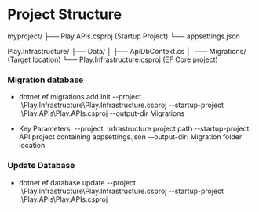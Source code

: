# Project Structure

myproject/
├── Play.APIs.csproj (Startup Project)
└── appsettings.json

Play.Infrastructure/
├── Data/
│ ├── ApiDbContext.cs
│ └── Migrations/ (Target location)
└── Play.Infrastructure.csproj (EF Core project)

### Migration database

- dotnet ef migrations add Init --project .\Play.Infrastructure\Play.Infrastructure.csproj --startup-project .\Play.APIs\Play.APIs.csproj --output-dir Migrations

- Key Parameters:
  --project: Infrastructure project path
  --startup-project: API project containing appsettings.json
  --output-dir: Migration folder location

### Update Database

- dotnet ef database update --project .\Play.Infrastructure\Play.Infrastructure.csproj --startup-project .\Play.APIs\Play.APIs.csproj
